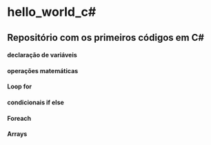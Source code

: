 # hello_world_c#

## Repositório com os primeiros códigos em C#

#### declaração de variáveis
#### operações matemáticas
#### Loop for
#### condicionais if else
#### Foreach
#### Arrays
